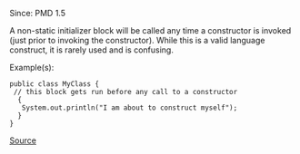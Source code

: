 Since: PMD 1.5

A non-static initializer block will be called any time a constructor is invoked (just prior to 
invoking the constructor).  While this is a valid language construct, it is rarely used and is 
confusing.

Example(s):
```
public class MyClass {
 // this block gets run before any call to a constructor
  {
   System.out.println("I am about to construct myself");
  }
}
```

[Source](https://pmd.github.io/pmd-5.6.1/pmd-java/rules/java/design.html#NonStaticInitializer)
